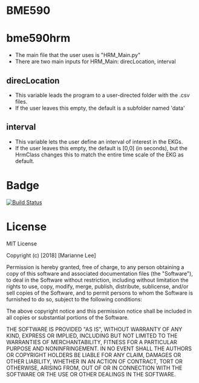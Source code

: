 # BME590 
# bme590hrm
* The main file that the user uses is "HRM_Main.py"
* There are two main inputs for HRM_Main: direcLocation, interval
## direcLocation
* This variable leads the program to a user-directed folder with the .csv files.
* If the user leaves this empty, the default is a subfolder named 'data'
## interval
* This variable lets the user define an interval of interest in the EKGs.
* If the user leaves this empty, the default is [0,0] (in seconds), but the HrmClass changes this to match the entire time scale of the EKG as default.


# Badge
[![Build Status](https://travis-ci.org/ML273/bme590hrm.svg?branch=master)](https://travis-ci.org/ML273/bme590hrm)

# License
MIT License

Copyright (c) [2018] [Marianne Lee]

Permission is hereby granted, free of charge, to any person obtaining a copy
of this software and associated documentation files (the "Software"), to deal
in the Software without restriction, including without limitation the rights
to use, copy, modify, merge, publish, distribute, sublicense, and/or sell
copies of the Software, and to permit persons to whom the Software is
furnished to do so, subject to the following conditions:

The above copyright notice and this permission notice shall be included in all
copies or substantial portions of the Software.

THE SOFTWARE IS PROVIDED "AS IS", WITHOUT WARRANTY OF ANY KIND, EXPRESS OR
IMPLIED, INCLUDING BUT NOT LIMITED TO THE WARRANTIES OF MERCHANTABILITY,
FITNESS FOR A PARTICULAR PURPOSE AND NONINFRINGEMENT. IN NO EVENT SHALL THE
AUTHORS OR COPYRIGHT HOLDERS BE LIABLE FOR ANY CLAIM, DAMAGES OR OTHER
LIABILITY, WHETHER IN AN ACTION OF CONTRACT, TORT OR OTHERWISE, ARISING FROM,
OUT OF OR IN CONNECTION WITH THE SOFTWARE OR THE USE OR OTHER DEALINGS IN THE
SOFTWARE.
